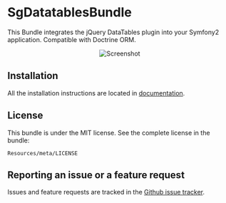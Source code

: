 # SgDatatablesBundle

This Bundle integrates the jQuery DataTables plugin into your Symfony2 application. Compatible with Doctrine ORM.

<div style="text-align:center"><img alt="Screenshot" src="https://github.com/stwe/DatatablesBundle/raw/master/Resources/doc/sc2.JPG"></div>

## Installation

All the installation instructions are located in [documentation](https://github.com/stwe/DatatablesBundle/blob/master/Resources/doc/index.md).

## License

This bundle is under the MIT license. See the complete license in the bundle:

    Resources/meta/LICENSE

## Reporting an issue or a feature request

Issues and feature requests are tracked in the [Github issue tracker](https://github.com/stwe/DatatablesBundle/issues).